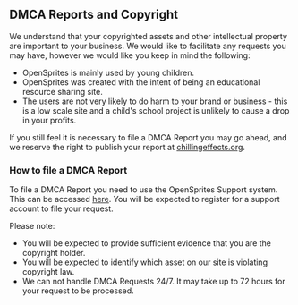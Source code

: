 ## DMCA Reports and Copyright ##
We understand that your copyrighted assets and other intellectual property are important to your business. We would like to facilitate any requests you may have, however we would like you keep in mind the following:
 - OpenSprites is mainly used by young children. 
 - OpenSprites was created with the intent of being an educational resource sharing site.
 - The users are not very likely to do harm to your brand or business - this is a low scale site and a child's school project is unlikely to cause a drop in your profits.
 
If you still feel it is necessary to file a DMCA Report you may go ahead, and we reserve the right to publish your report at [chillingeffects.org](http://chillingeffects.org).

### How to file a DMCA Report ###
To file a DMCA Report you need to use the OpenSprites Support system. This can be accessed [here](https://opensprites.atlassian.net/servicedesk/customer/portal/2).
You will be expected to register for a support account to file your request.

Please note:
 - You will be expected to provide sufficient evidence that you are the copyright holder.
 - You will be expected to identify which asset on our site is violating copyright law.
 - We can not handle DMCA Requests 24/7. It may take up to 72 hours for your request to be processed.
